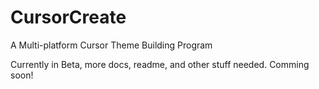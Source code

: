 # CursorCreate
A Multi-platform Cursor Theme Building Program

Currently in Beta, more docs, readme, and other stuff needed. Comming soon!
